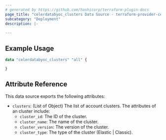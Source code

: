 ```yaml
---
# generated by https://github.com/hashicorp/terraform-plugin-docs
page_title: "celerdatabyoc_clusters Data Source - terraform-provider-celerdatabyoc"
subcategory: "Deployment"
description: |-
  
---
```


## Example Usage

```terraform
data "celerdatabyoc_clusters" "all" {

}
```

## Attribute Reference

This data source exports the following attributes:

- `clusters`: (List of Object) The list of account clusters. The attributes of an cluster include:
  - `cluster_id`: The ID of the cluster.
  - `cluster_name`: The name of the cluster.
  - `cluster_version`: The version of the cluster.
  - `cluster_type`: The type of the cluster (Elastic | Classic).
